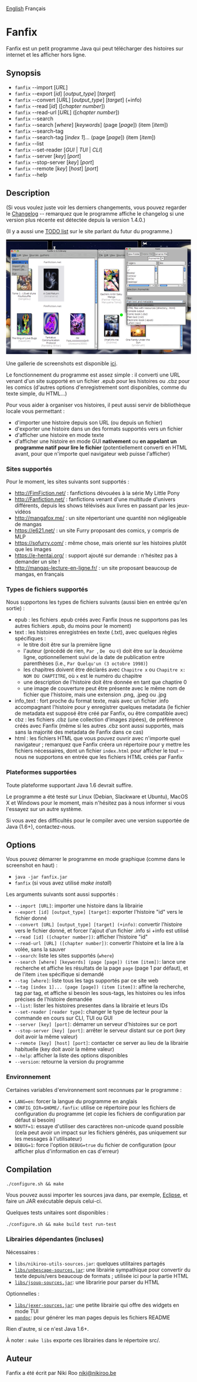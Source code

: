 [English](README.md) Français

# Fanfix
Fanfix est un petit programme Java qui peut télécharger des histoires sur internet et les afficher hors ligne.

## Synopsis

- ```fanfix``` --import [*URL*]
- ```fanfix``` --export [*id*] [*output_type*] [*target*]
- ```fanfix``` --convert [*URL*] [*output_type*] [*target*] (+info)
- ```fanfix``` --read [*id*] ([*chapter number*])
- ```fanfix``` --read-url [*URL*] ([*chapter number*])
- ```fanfix``` --search
- ```fanfix``` --search [*where*] [*keywords*] (page [*page*]) (item [*item*])
- ```fanfix``` --search-tag
- ```fanfix``` --search-tag [*index 1*]... (page [*page*]) (item [*item*])
- ```fanfix``` --list
- ```fanfix``` --set-reader [*GUI* | *TUI* | *CLI*]
- ```fanfix``` --server [*key*] [*port*]
- ```fanfix``` --stop-server [*key*] [*port*]
- ```fanfix``` --remote [*key*] [*host*] [*port*]
- ```fanfix``` --help

## Description

(Si vous voulez juste voir les derniers changements, vous pouvez regarder le [Changelog](changelog-fr.md) -- remarquez que le programme affiche le changelog si une version plus récente est détectée depuis la version 1.4.0.)

(Il y a aussi une [TODO list](TODO.md) sur le site parlant du futur du programme.)

![Main GUI](screenshots/fanfix-1.3.2.png?raw=true "Main GUI")

Une gallerie de screenshots est disponible [ici](screenshots/README-fr.md).

Le fonctionnement du programme est assez simple : il converti une URL venant d'un site supporté en un fichier .epub pour les histoires ou .cbz pour les comics (d'autres options d'enregistrement sont disponibles, comme du texte simple, du HTML...)

Pour vous aider à organiser vos histoires, il peut aussi servir de bibliothèque locale vous permettant :

- d'importer une histoire depuis son URL (ou depuis un fichier)
- d'exporter une histoire dans un des formats supportés vers un fichier
- d'afficher une histoire en mode texte
- d'afficher une histoire en mode GUI **nativement** ou **en appelant un programme natif pour lire le fichier** (potentiellement converti en HTML avant, pour que n'importe quel navigateur web puisse l'afficher)

### Sites supportés

Pour le moment, les sites suivants sont supportés :

- http://FimFiction.net/ : fanfictions dévouées à la série My Little Pony
- http://Fanfiction.net/ : fanfictions venant d'une multitude d'univers différents, depuis les shows télévisés aux livres en passant par les jeux-vidéos
- http://mangafox.me/ : un site répertoriant une quantité non négligeable de mangas
- https://e621.net/ : un site Furry proposant des comics, y compris de MLP
- https://sofurry.com/ : même chose, mais orienté sur les histoires plutôt que les images
- https://e-hentai.org/ : support ajouté sur demande : n'hésitez pas à demander un site !
- http://mangas-lecture-en-ligne.fr/ : un site proposant beaucoup de mangas, en français

### Types de fichiers supportés

Nous supportons les types de fichiers suivants (aussi bien en entrée qu'en sortie) :

- epub : les fichiers .epub créés avec Fanfix (nous ne supportons pas les autres fichiers .epub, du moins pour le moment)
- text : les histoires enregistrées en texte (.txt), avec quelques règles spécifiques :
	- le titre doit être sur la première ligne
	- l'auteur (précédé de rien, ```Par ```, ```De ``` ou ```©```) doit être sur la deuxième ligne, optionnellement suivi de la date de publication entre parenthèses (i.e., ```Par Quelqu'un (3 octobre 1998)```)
	- les chapitres doivent être déclarés avec ```Chapitre x``` ou ```Chapitre x: NOM DU CHAPTITRE```, où ```x``` est le numéro du chapitre
	- une description de l'histoire doit être donnée en tant que chaptire 0
	- une image de couverture peut être présente avec le même nom de fichier que l'histoire, mais une extension .png, .jpeg ou .jpg
- info_text : fort proche du format texte, mais avec un fichier .info accompagnant l'histoire pour y enregistrer quelques metadata (le fichier de metadata est supposé être créé par Fanfix, ou être compatible avec)
- cbz : les fichiers .cbz (une collection d'images zipées), de préférence créés avec Fanfix (même si les autres .cbz sont aussi supportés, mais sans la majorité des metadata de Fanfix dans ce cas)
- html : les fichiers HTML que vous pouvez ouvrir avec n'importe quel navigateur ; remarquez que Fanfix créera un répertoire pour y mettre les fichiers nécessaires, dont un fichier ```index.html``` pour afficher le tout -- nous ne supportons en entrée que les fichiers HTML créés par Fanfix

### Plateformes supportées

Toute plateforme supportant Java 1.6 devrait suffire.

Le programme a été testé sur Linux (Debian, Slackware et Ubuntu), MacOS X et Windows pour le moment, mais n'hésitez pas à nous informer si vous l'essayez sur un autre système.

Si vous avez des difficultés pour le compiler avec une version supportée de Java (1.6+), contactez-nous.

## Options

Vous pouvez démarrer le programme en mode graphique (comme dans le screenshot en haut) :

- ```java -jar fanfix.jar```
- ```fanfix``` (si vous avez utilisé *make install*)

Les arguments suivants sont aussi supportés :

- ```--import [URL]```: importer une histoire dans la librairie
- ```--export [id] [output_type] [target]```: exporter l'histoire "id" vers le fichier donné
- ```--convert [URL] [output_type] [target] (+info)```: convertir l'histoire vers le fichier donné, et forcer l'ajout d'un fichier .info si +info est utilisé
- ```--read [id] ([chapter number])```: afficher l'histoire "id"
- ```--read-url [URL] ([chapter number])```: convertir l'histoire et la lire à la volée, sans la sauver
- ```--search```: liste les sites supportés (```where```)
- ```--search [where] [keywords] (page [page]) (item [item])```: lance une recherche et affiche les résultats de la page ```page``` (page 1 par défaut), et de l'item ```item``` spécifique si demandé
- ```--tag [where]```: liste tous les tags supportés par ce site web
- ```--tag [index 1]... (page [page]) (item [item])```: affine la recherche, tag par tag, et affiche si besoin les sous-tags, les histoires ou les infos précises de l'histoire demandée
- ```--list```: lister les histoires presentes dans la librairie et leurs IDs
- ```--set-reader [reader type]```: changer le type de lecteur pour la commande en cours sur CLI, TUI ou GUI
- ```--server [key] [port]```: démarrer un serveur d'histoires sur ce port
- ```--stop-server [key] [port]```: arrêter le serveur distant sur ce port (key doit avoir la même valeur)
- ```--remote [key] [host] [port]```: contacter ce server au lieu de la librairie habituelle (key doit avoir la même valeur)
- ```--help```: afficher la liste des options disponibles
- ```--version```: retourne la version du programme

### Environnement

Certaines variables d'environnement sont reconnues par le programme :

- ```LANG=en```: forcer la langue du programme en anglais
- ```CONFIG_DIR=$HOME/.fanfix```: utilise ce répertoire pour les fichiers de configuration du programme (et copie les fichiers de configuration par défaut si besoin)
- ```NOUTF=1```: essaye d'utiliser des caractères non-unicode quand possible (cela peut avoir un impact sur les fichiers générés, pas uniquement sur les messages à l'utilisateur)
- ```DEBUG=1```: force l'option ```DEBUG=true``` du fichier de configuration (pour afficher plus d'information en cas d'erreur)

## Compilation

```./configure.sh && make```

Vous pouvez aussi importer les sources java dans, par exemple, [Eclipse](https://eclipse.org/), et faire un JAR exécutable depuis celui-ci.

Quelques tests unitaires sont disponibles :

```./configure.sh && make build test run-test```

### Librairies dépendantes (incluses)

Nécessaires :

- ```libs/nikiroo-utils-sources.jar```: quelques utilitaires partagés
- [```libs/unbescape-sources.jar```](https://github.com/unbescape/unbescape): une librairie sympathique pour convertir du texte depuis/vers beaucoup de formats ; utilisée ici pour la partie HTML
- [```libs/jsoup-sources.jar```](https://jsoup.org/): une libraririe pour parser du HTML

Optionnelles :

- [```libs/jexer-sources.jar```](https://github.com/klamonte/jexer): une petite librairie qui offre des widgets en mode TUI
- [```pandoc```](http://pandoc.org/): pour générer les man pages depuis les fichiers README

Rien d'autre, si ce n'est Java 1.6+.

À noter : ```make libs``` exporte ces librairies dans le répertoire src/.

## Auteur

Fanfix a été écrit par Niki Roo <niki@nikiroo.be>

